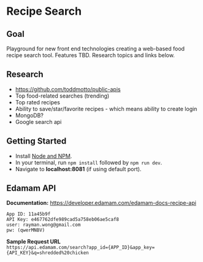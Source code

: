 # Recipe Search

## Goal
Playground for new front end technologies creating a web-based food recipe
search tool. Features TBD. Research topics and links below.

## Research
* https://github.com/toddmotto/public-apis
* Top food-related searches (trending)
* Top rated recipes
* Ability to save/star/favorite recipes - which means ability to create login
* MongoDB?
* Google search api

## Getting Started
* Install [Node and NPM](https://nodejs.org/en/).
* In your terminal, run `npm install` followed by `npm run dev`.
* Navigate to **localhost:8081** (if using default port).

## Edamam API
**Documentation:** https://developer.edamam.com/edamam-docs-recipe-api

```
App ID: 11a45b9f
API Key: e467762dfe989cad5a758eb06ae5caf8
user: rayman.wong@gmail.com
pw: (qwerMNBV)
```

**Sample Request URL**\
`https://api.edamam.com/search?app_id={APP_ID}&app_key={API_KEY}&q=shredded%20chicken`
